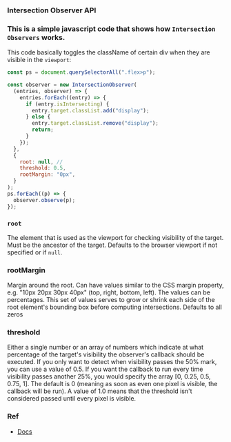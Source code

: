 ### Intersection Observer API

### This is a simple javascript code that shows how `Intersection Observers` works.

This code basically toggles the className of certain div when they are visible in the `viewport`:

```js
const ps = document.querySelectorAll(".flex>p");

const observer = new IntersectionObserver(
  (entries, observer) => {
    entries.forEach((entry) => {
      if (entry.isIntersecting) {
        entry.target.classList.add("display");
      } else {
        entry.target.classList.remove("display");
        return;
      }
    });
  },
  {
    root: null, //
    threshold: 0.5,
    rootMargin: "0px",
  }
);
ps.forEach((p) => {
  observer.observe(p);
});
```

### `root`

The element that is used as the viewport for checking visibility of the target. Must be the ancestor of the target. Defaults to the browser viewport if not specified or if `null`.

### rootMargin

Margin around the root. Can have values similar to the CSS margin property, e.g. "10px 20px 30px 40px" (top, right, bottom, left). The values can be percentages. This set of values serves to grow or shrink each side of the root element's bounding box before computing intersections. Defaults to all zeros

### threshold

Either a single number or an array of numbers which indicate at what percentage of the target's visibility the observer's callback should be executed. If you only want to detect when visibility passes the 50% mark, you can use a value of 0.5. If you want the callback to run every time visibility passes another 25%, you would specify the array [0, 0.25, 0.5, 0.75, 1]. The default is 0 (meaning as soon as even one pixel is visible, the callback will be run). A value of 1.0 means that the threshold isn't considered passed until every pixel is visible.

### Ref

- [Docs](https://developer.mozilla.org/en-US/docs/Web/API/Intersection_Observer_API)

